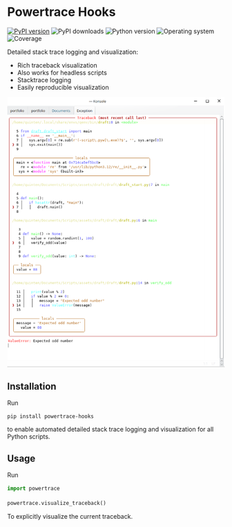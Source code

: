 # Powertrace Hooks
[![PyPI version](https://badge.fury.io/py/powertrace-hooks.svg)](https://badge.fury.io/py/powertrace-hooks)
![PyPI downloads](https://img.shields.io/pypi/dm/powertrace-hooks)
![Python version](https://img.shields.io/badge/python-3.10+-brightgreen)
![Operating system](https://img.shields.io/badge/os-linux%20%7c%20macOS%20%7c%20windows-brightgreen)
![Coverage](https://img.shields.io/badge/coverage-100%25-brightgreen)

Detailed stack trace logging and visualization:
* Rich traceback visualization
* Also works for headless scripts
* Stacktrace logging
* Easily reproducible visualization

![example](https://github.com/quintenroets/powertrace/blob/main/assets/examples/visualization.png?raw=true)

## Installation
Run
```shell
pip install powertrace-hooks
```
to enable automated detailed stack trace logging and visualization for all Python scripts.

## Usage
Run
```python
import powertrace

powertrace.visualize_traceback()
```
To explicitly visualize the current traceback.
